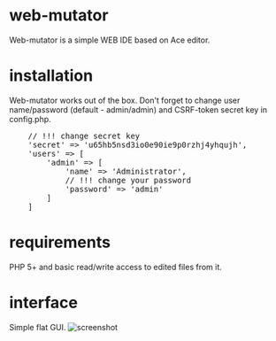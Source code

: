 # web-mutator
Web-mutator is a simple WEB IDE based on Ace editor.

# installation
Web-mutator works out of the box.
Don't forget to change user name/password (default - admin/admin) and CSRF-token secret key in config.php.
<pre>
    // !!! change secret key
    'secret' => 'u65hb5nsd3io0e90ie9p0rzhj4yhqujh',
    'users' => [
        'admin' => [
            'name' => 'Administrator',
            // !!! change your password
            'password' => 'admin'
        ]
    ]
</pre>

# requirements
PHP 5+ and basic read/write access to edited files from it.

# interface
Simple flat GUI.
<img src="https://github.com/strategiccode/web-mutator/blob/master/screenshot.png?raw=true" alt="screenshot">
